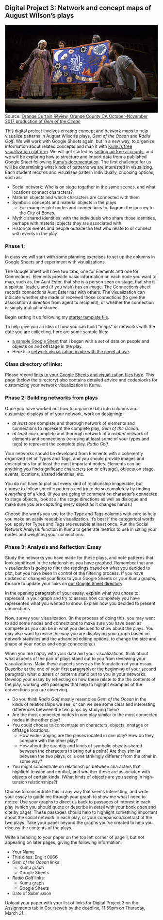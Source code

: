 ## Digital Project 3: Network and concept maps of August Wilson’s plays

![Gem City of Bones](gemCityBones.jpg)
Source: [Orange Curtain Review, Orange County CA October-November 2017 production of *Gem of the Ocean*](http://theorangecurtainrev.com/gem-of-the-ocean-south-coast-repertory-in-costa-mesa-review/)

This digital project involves creating concept and network maps to help visualize patterns in August Wilson’s plays, *Gem of the Ocean* and *Radio Golf*. We will work with Google Sheets again, but in a new way, to organize information about related concepts and map it with [Kumu’s free visualization platform](https://kumu.io/). We will get started by [setting up free accounts](https://docs.kumu.io/getting-started/first-steps.html), and we will be exploring how to structure and import data from a published Google Sheet following [Kumu’s documentation](https://docs.kumu.io/guides/import.html). The first challenge for us will be determining what kinds of patterns we are interested in visualizing. Each student records and visualizes pattern individually, choosing options, such as:

* Social network: Who is on stage together in the same scenes, and what locations connect characters?
* Material objects and which characters are connected with them
* Symbolic concepts and material objects in the plays
    * For example: plot nodes and connections to diagram the journey to the City of Bones. 
* Mythic shared identities, with the individuals who share those identities, perhaps with material objects they are associated with
* Historical events and people outside the text who relate to or connect with events in the play


### Phase 1: 
In class we will start with some planning exercises to set up the columns in Google Sheets and experiment with visualizations.

The Google Sheet will have two tabs, one for Elements and one for Connections. Elements provide basic information on each node you want to map, such as, for Aunt Ester, that she is a person seen on stage, that she is a spiritual leader, and (if you wish) has an image. The Connections sheet records connections Aunt Ester has with others. The visualization can indicate whether she made or received those connections (to give the association a *direction* from agent to recipient), or whether the connection is simply mutual or shared. 

Begin setting it up following my [starter template file](https://docs.google.com/spreadsheets/d/1i-4uVGx8SCdELPQIkLW9d3PVmj8BcJcrvnPzxLsIPH4/edit?usp=sharing).

To help give you an idea of how you can build “maps” or networks with the date you are collecting, here are some sample files:
* [a sample Google Sheet](https://docs.google.com/spreadsheets/d/1W72Vx7JVN0GysZ1x0tHR5Z5ULHBYCvnqkZzjnF7i0I0/edit?usp=sharing) that I began with a set of data on people and objects on and offstage in the play.
* Here is a [network visualization made with the sheet above](https://kumu.io/ebeshero/dr-bs-august-wilson-experimental-network#augustwilsonstarter).

### Class directory of links:
Please record <a href="https://docs.google.com/document/d/1VUYv9wUKrObej-rgQOHUkAAnH2BKQYTIa54CSFA4rtU/edit?usp=sharing">links to your Google Sheets and visualization files here</a>. This page (below the directory) also contains detailed advice and codeblocks for customizing your network visualization in Kumu.

### Phase 2: Building networks from plays
Once you have worked out how to organize data into columns and customize displays of of your network, work on designing:

* *at least one* complete and thorough network of elements and connections to represent the complete play, *Gem of the Ocean*. 
* *at least one* complete and thorough network of a *related* network of elements and connections (re-using at least some of your types and tags) to represent the complete play, *Radio Golf*.    

Your networks should be developed from Elements with a coherently organized set of Types and Tags, and you should provide images and descriptions for at least the most important nodes. Elements can be anything you find significant: characters (on or offstage), objects on stage, events, locations, shared identities, etc. 

You do not have to plot out every kind of relationship imaginable, but choose to follow specific patterns and try to do so completely by finding *everything* of a kind. (If you are going to comment on character’s connected to stage objects, look at all the stage directions as well as dialogue and make sure you are capturing every object as it changes hands.) 

Choose the words you use for the Type and Tags columns with care to help you make an easily readable visualization. It’s best if the categorical words you apply for Types and Tags are reusable at least once. Run the Social Network Analysis function in Kumu to generate metrics to use in sizing your nodes and weighting your connections. 

### Phase 3: Analysis and Reflection: Essay
Study the networks you have made for these plays, and note patterns that look significant in the relationships you have graphed. Remember that any visualization is going to filter the readings based on what you decided to plot, but you have been in control of the filtering process. If you have updated or changed your links to your Google Sheets or your Kumu graphs, be sure to update your links on [our Google Sheet directory](https://docs.google.com/document/d/1VUYv9wUKrObej-rgQOHUkAAnH2BKQYTIa54CSFA4rtU/edit?usp=sharing). 

In the opening paragraph of your essay, explain what you chose to represent in your graph and try to assess how completely you have represented what you wanted to show. Explain how you decided to present connections. 

Now, survey your visualization. (In the process of doing this, you may want to add some nodes and connections to make sure you have been as complete as you can be in what you decided to show about the plays. You may also want to revise the way you are displaying your graph based on network statistics and the advanced editing options, to change the size and shape of your nodes and edge connections.) 

When you are happy with your data and your visualizations, think about what aspects of the pair of plays stand out to you from reviewing your visualizations.  Make these aspects serve as the foundation of your essay. Describe at the end of your first paragraph or the beginning of your second paragraph what clusters or patterns stand out to you in your networks. Develop your essay by reflecting on how these relate to the the contents of the play, working with passages that help to higlight examples of the connections you are observing.

* Do you think *Radio Golf* mostly resembles *Gem of the Ocean* in the kinds of relationships we see, or can we see some clear and interesting differences between the two plays by studying them? 
* Are the most connected nodes in one play similar to the most connected nodes in the other play? 
* You could choose to concentrate on characters, objects, onstage or offstage locations. 
  * How wide-ranging are the places located in one play? How do they compare with the other play? 
  * How about the quantity and kinds of symbolic objects shared between the characters to bring out a point? Are they similar between the two plays, or is one strikingly different from the other in some way? 
* You might concentrate on relationships between characters that highlight tension and conflict, and whether these are associated with objects of certain kinds. (What kinds of objects are you seeing in high-tension relationships?)

Choose to concentrate this in any way that seems interesting, and write your essay to guide me through your graph to show me what I need to notice. Use your graphs to direct us back to passages of interest in each play (which you should quote or describe in detail with your book open and cite by page). These passages should help to highlight something important about the social network in each play, or your comparison/contrast of the two plays. Take your paper beyond the graphs you've created to help you discuss the contents of the plays. 

Write a heading to your paper on the top left corner of page 1, but not appearing on later pages, giving the following information:

* Your Name
* This class: Englit 0066
* *Gem of the Ocean* links:
  * Kumu graph
  * Google Sheets
* *Radio Golf* links:
  * Kumu graph  
  * Google Sheets 
* Date of Submission

Upload your paper with your list of links for Digital Project 3 on the Assignments tab in [Courseweb](https://courseweb.pitt.edu) by the deadline, 11:59pm on Thursday, March 21.  
